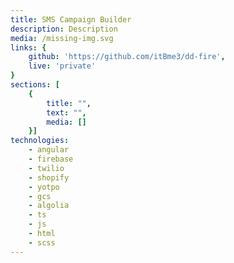 ```yaml
---
title: SMS Campaign Builder
description: Description
media: /missing-img.svg
links: {
    github: 'https://github.com/itBme3/dd-fire',
    live: 'private'
}
sections: [
    { 
        title: "",
        text: "",
        media: []
    }]
technologies: 
    - angular
    - firebase
    - twilio
    - shopify
    - yotpo
    - gcs
    - algolia
    - ts
    - js
    - html
    - scss
---
```

<project-sections :project="{ sections, technologies, title, description }"></project-sections>
